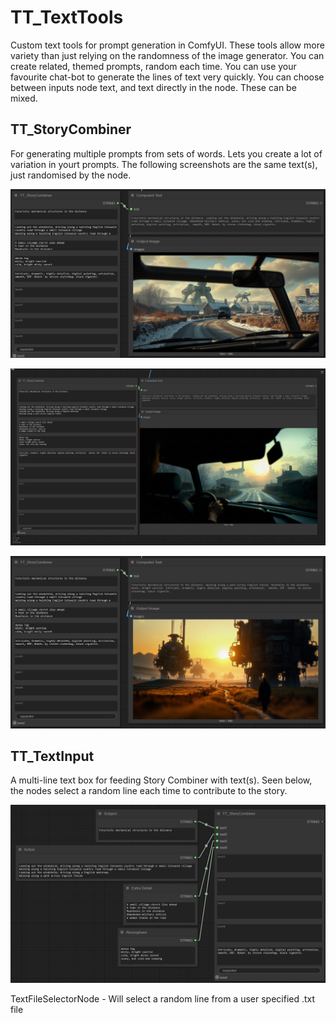 # TT_TextTools
Custom text tools for prompt generation in ComfyUI. These tools allow more variety than just relying on the randomness of the image generator. You can create related, themed prompts, random each time. You can use your favourite chat-bot to generate the lines of text very quickly. You can choose between inputs node text, and text directly in the node. These can be mixed.

## TT_StoryCombiner  
For generating multiple prompts from sets of words. Lets you create a lot of variation in yourt prompts. The following screenshots are the same text(s), just randomised by the node.

![![WorkflowPreview]](https://github.com/zzubnik/TT_TextTools/blob/main/Samples/Screenshot%202025-04-02%20004045.png)

![![WorkflowPreview]](https://github.com/zzubnik/TT_TextTools/blob/main/Samples/Screenshot%202025-04-02%20010510.png)

![![WorkflowPreview]](https://github.com/zzubnik/TT_TextTools/blob/main/Samples/Screenshot%202025-04-02%20004227.png)

## TT_TextInput
A multi-line text box for feeding Story Combiner with text(s). Seen below, the nodes select a random line each time to contribute to the story.

![![WorkflowPreview]](https://github.com/zzubnik/TT_TextTools/blob/main/Samples/Screenshot%202025-04-02%20011420.png)

TextFileSelectorNode - Will select a random line from a user specified .txt file
